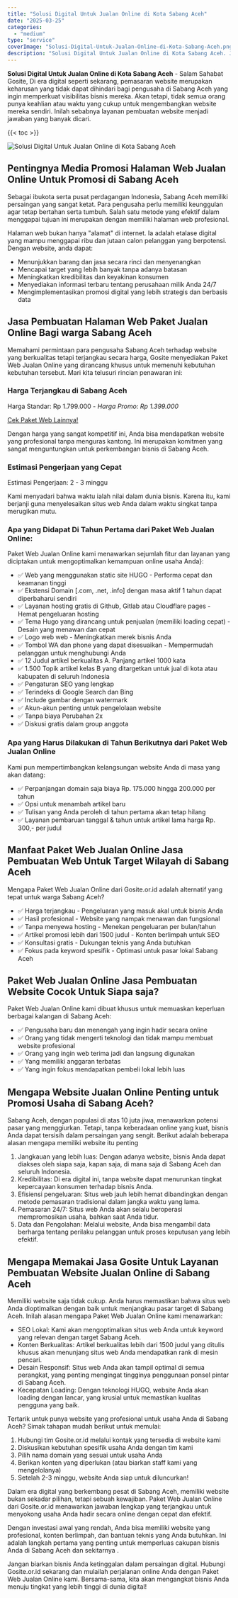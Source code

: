 ```yaml
---
title: "Solusi Digital Untuk Jualan Online di Kota Sabang Aceh"
date: "2025-03-25"
categories: 
  - "medium"
type: "service"
coverImage: "Solusi-Digital-Untuk-Jualan-Online-di-Kota-Sabang-Aceh.png"
description: "Solusi Digital Untuk Jualan Online di Kota Sabang Aceh. Jangan biarkan bisnis Anda ketinggalan dalam persaingan digital. Hubungi Gosite.or.id sekarang dan mu..."
---
```


**Solusi Digital Untuk Jualan Online di Kota Sabang Aceh** - Salam Sahabat Gosite, Di era digital seperti sekarang, pemasaran website merupakan keharusan yang tidak dapat dihindari bagi pengusaha di Sabang Aceh yang ingin memperkuat visibilitas bisnis mereka. Akan tetapi, tidak semua orang punya keahlian atau waktu yang cukup untuk mengembangkan website mereka sendiri. Inilah sebabnya layanan pembuatan website menjadi jawaban yang banyak dicari.

{{< toc >}}

![Solusi Digital Untuk Jualan Online di Kota Sabang Aceh](/images/medium/Solusi-Digital-Untuk-Jualan-Online-di-Kota-Sabang-Aceh.png)

## Pentingnya Media Promosi Halaman Web Jualan Online Untuk Promosi di Sabang Aceh

Sebagai ibukota serta pusat perdagangan Indonesia, Sabang Aceh memiliki persaingan yang sangat ketat. Para pengusaha perlu memiliki keunggulan agar tetap bertahan serta tumbuh. Salah satu metode yang efektif dalam menggapai tujuan ini merupakan dengan memiliki halaman web profesional.

Halaman web bukan hanya "alamat" di internet. Ia adalah etalase digital yang mampu menggapai ribu dan jutaan calon pelanggan yang berpotensi. Dengan website, anda dapat:

- Menunjukkan barang dan jasa secara rinci dan menyenangkan
- Mencapai target yang lebih banyak tanpa adanya batasan
- Meningkatkan kredibilitas dan keyakinan konsumen
- Menyediakan informasi terbaru tentang perusahaan milik Anda 24/7
- Mengimplementasikan promosi digital yang lebih strategis dan berbasis data

## Jasa Pembuatan Halaman Web Paket Jualan Online Bagi warga Sabang Aceh

Memahami permintaan para pengusaha Sabang Aceh terhadap website yang berkualitas tetapi terjangkau secara harga, Gosite menyediakan Paket Web Jualan Online yang dirancang khusus untuk memenuhi kebutuhan kebutuhan tersebut. Mari kita telusuri rincian penawaran ini:

### Harga Terjangkau di Sabang Aceh

<a class="cta-button">Harga Standar: Rp 1.799.000 - <em>Harga Promo: Rp 1.399.000</em></a>

<a href="/jasa-web/" class="cta-button">Cek Paket Web Lainnya!</a>

Dengan harga yang sangat kompetitif ini, Anda bisa mendapatkan website yang profesional tanpa menguras kantong. Ini merupakan komitmen yang sangat menguntungkan untuk perkembangan bisnis di Sabang Aceh.

### Estimasi Pengerjaan yang Cepat

Estimasi Pengerjaan: 2 - 3 minggu

Kami menyadari bahwa waktu ialah nilai dalam dunia bisnis. Karena itu, kami berjanji guna menyelesaikan situs web Anda dalam waktu singkat tanpa merugikan mutu.

### Apa yang Didapat Di Tahun Pertama dari Paket Web Jualan Online:

Paket Web Jualan Online kami menawarkan sejumlah fitur dan layanan yang diciptakan untuk mengoptimalkan kemampuan online usaha Anda}:

- ✅ Web yang menggunakan static site HUGO - Performa cepat dan keamanan tinggi
- ✅ Ekstensi Domain \[.com, .net, .info\] dengan masa aktif 1 tahun dapat diperbaharui sendiri
- ✅ Layanan hosting gratis di Github, Gitlab atau Cloudflare pages - Hemat pengeluaran hosting
- ✅ Tema Hugo yang dirancang untuk penjualan (memiliki loading cepat) - Desain yang menawan dan cepat
- ✅ Logo web web - Meningkatkan merek bisnis Anda
- ✅ Tombol WA dan phone yang dapat disesuaikan - Mempermudah pelanggan untuk menghubungi Anda
- ✅ 12 Judul artikel berkualitas A. Panjang artikel 1000 kata
- ✅ 1.500 Topik artikel kelas B yang ditargetkan untuk jual di kota atau kabupaten di seluruh Indonesia
- ✅ Pengaturan SEO yang lengkap
- ✅ Terindeks di Google Search dan Bing
- ✅ Include gambar dengan watermark
- ✅ Akun-akun penting untuk pengelolaan website
- ✅ Tanpa biaya Perubahan 2x
- ✅ Diskusi gratis dalam group anggota

### Apa yang Harus Dilakukan di Tahun Berikutnya dari Paket Web Jualan Online

Kami pun mempertimbangkan kelangsungan website Anda di masa yang akan datang:

- ✅ Perpanjangan domain saja biaya Rp. 175.000 hingga 200.000 per tahun
- ✅ Opsi untuk menambah artikel baru
- ✅ Tulisan yang Anda peroleh di tahun pertama akan tetap hilang
- ✅ Layanan pembaruan tanggal & tahun untuk artikel lama harga Rp. 300,- per judul

## Manfaat Paket Web Jualan Online Jasa Pembuatan Web Untuk Target Wilayah di Sabang Aceh

Mengapa Paket Web Jualan Online dari Gosite.or.id adalah alternatif yang tepat untuk warga Sabang Aceh?

- ✅ Harga terjangkau - Pengeluaran yang masuk akal untuk bisnis Anda
- ✅ Hasil profesional - Website yang nampak menawan dan fungsional
- ✅ Tanpa menyewa hosting - Menekan pengeluaran per bulan/tahun
- ✅ Artikel promosi lebih dari 1500 judul - Konten berlimpah untuk SEO
- ✅ Konsultasi gratis - Dukungan teknis yang Anda butuhkan
- ✅ Fokus pada keyword spesifik - Optimasi untuk pasar lokal Sabang Aceh

## Paket Web Jualan Online Jasa Pembuatan Website Cocok Untuk Siapa saja?

Paket Web Jualan Online kami dibuat khusus untuk memuaskan keperluan berbagai kalangan di Sabang Aceh:

- ✅ Pengusaha baru dan menengah yang ingin hadir secara online
- ✅ Orang yang tidak mengerti teknologi dan tidak mampu membuat website profesional
- ✅ Orang yang ingin web terima jadi dan langsung digunakan
- ✅ Yang memiliki anggaran terbatas
- ✅ Yang ingin fokus mendapatkan pembeli lokal lebih luas

## Mengapa Website Jualan Online Penting untuk Promosi Usaha di Sabang Aceh?

Sabang Aceh, dengan populasi di atas 10 juta jiwa, menawarkan potensi pasar yang menggiurkan. Tetapi, tanpa keberadaan online yang kuat, bisnis Anda dapat tersisih dalam persaingan yang sengit. Berikut adalah beberapa alasan mengapa memiliki website itu penting

1. Jangkauan yang lebih luas: Dengan adanya website, bisnis Anda dapat diakses oleh siapa saja, kapan saja, di mana saja di Sabang Aceh dan seluruh Indonesia.
2. Kredibilitas: Di era digital ini, tanpa website dapat menurunkan tingkat kepercayaan konsumen terhadap bisnis Anda.
3. Efisiensi pengeluaran: Situs web jauh lebih hemat dibandingkan dengan metode pemasaran tradisional dalam jangka waktu yang lama.
4. Pemasaran 24/7: Situs web Anda akan selalu beroperasi mempromosikan usaha, bahkan saat Anda tidur.
5. Data dan Pengolahan: Melalui website, Anda bisa mengambil data berharga tentang perilaku pelanggan untuk proses keputusan yang lebih efektif.

## Mengapa Memakai Jasa Gosite Untuk Layanan Pembuatan Website Jualan Online di Sabang Aceh

Memiliki website saja tidak cukup. Anda harus memastikan bahwa situs web Anda dioptimalkan dengan baik untuk menjangkau pasar target di Sabang Aceh. Inilah alasan mengapa Paket Web Jualan Online kami menawarkan:

- SEO Lokal: Kami akan mengoptimalkan situs web Anda untuk keyword yang relevan dengan target Sabang Aceh.
- Konten Berkualitas: Artikel berkualitas lebih dari 1500 judul yang ditulis khusus akan menunjang situs web Anda mendapatkan rank di mesin pencari.
- Desain Responsif: Situs web Anda akan tampil optimal di semua perangkat, yang penting mengingat tingginya penggunaan ponsel pintar di Sabang Aceh.
- Kecepatan Loading: Dengan teknologi HUGO, website Anda akan loading dengan lancar, yang krusial untuk memastikan kualitas pengguna yang baik.

Tertarik untuk punya website yang profesional untuk usaha Anda di Sabang Aceh? Simak tahapan mudah berikut untuk memulai:

1. Hubungi tim Gosite.or.id melalui kontak yang tersedia di website kami
2. Diskusikan kebutuhan spesifik usaha Anda dengan tim kami
3. Pilih nama domain yang sesuai untuk usaha Anda
4. Berikan konten yang diperlukan (atau biarkan staff kami yang mengelolanya)
5. Setelah 2-3 minggu, website Anda siap untuk diluncurkan!

Dalam era digital yang berkembang pesat di Sabang Aceh, memiliki website bukan sekadar pilihan, tetapi sebuah kewajiban. Paket Web Jualan Online dari Gosite.or.id menawarkan jawaban lengkap yang terjangkau untuk menyokong usaha Anda hadir secara online dengan cepat dan efektif.

Dengan investasi awal yang rendah, Anda bisa memiliki website yang profesional, konten berlimpah, dan bantuan teknis yang Anda butuhkan. Ini adalah langkah pertama yang penting untuk memperluas cakupan bisnis Anda di Sabang Aceh dan sekitarnya .

Jangan biarkan bisnis Anda ketinggalan dalam persaingan digital. Hubungi Gosite.or.id sekarang dan mulailah perjalanan online Anda dengan Paket Web Jualan Online kami. Bersama-sama, kita akan mengangkat bisnis Anda menuju tingkat yang lebih tinggi di dunia digital!